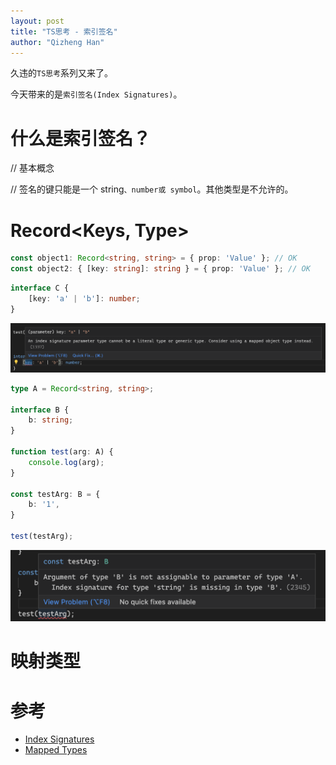 ```yaml
---
layout: post
title: "TS思考 - 索引签名"
author: "Qizheng Han"
---
```


久违的`TS思考`系列又来了。

今天带来的是`索引签名(Index Signatures)`。


# 什么是索引签名？

// 基本概念


// 签名的键只能是一个 string`、number或 symbol`。其他类型是不允许的。




# Record<Keys, Type>

```ts
const object1: Record<string, string> = { prop: 'Value' }; // OK
const object2: { [key: string]: string } = { prop: 'Value' }; // OK
```


```ts
interface C {
    [key: 'a' | 'b']: number;
}
```
![](/assets/img/2022-06-25/keyError.png)



```ts
type A = Record<string, string>;

interface B {
    b: string;
}

function test(arg: A) {
    console.log(arg);
}

const testArg: B = {
    b: '1',
}

test(testArg);
```

![](/assets/img/2022-06-25/signatureError.png)

# 映射类型







# 参考

- [Index Signatures](https://www.typescriptlang.org/docs/handbook/2/objects.html#index-signatures)
- [Mapped Types](https://www.typescriptlang.org/docs/handbook/2/mapped-types.html)